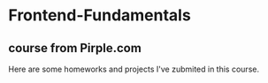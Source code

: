 # Frontend-Fundamentals
course from Pirple.com
--------
Here are some homeworks and projects I've zubmited in this course.
